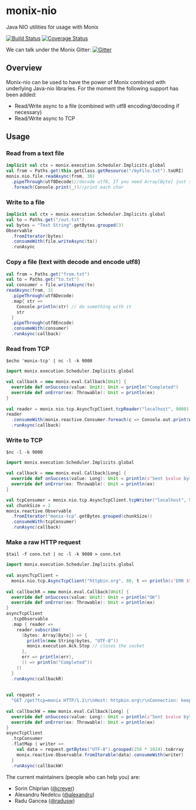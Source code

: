 # monix-nio

Java NIO utilities for usage with Monix

[![Build Status](https://travis-ci.org/monix/monix-nio.svg?branch=master)](https://travis-ci.org/monix/monix-nio)
[![Coverage Status](https://codecov.io/gh/monix/monix-nio/coverage.svg?branch=master)](https://codecov.io/gh/monix/monix-nio?branch=master)


We can talk under the Monix Gitter:
[![Gitter](https://badges.gitter.im/Join%20Chat.svg)](https://gitter.im/monix/monix?utm_source=badge&utm_medium=badge&utm_campaign=pr-badge&utm_content=badge)

## Overview
Monix-nio can be used to have the power of Monix combined with underlying Java-nio libraries.
For the moment the following support has been added:
- Read/Write async to a file (combined with utf8 encoding/decoding if necessary)
- Read/Write async to TCP

## Usage
### Read from a text file

```scala
implicit val ctx = monix.execution.Scheduler.Implicits.global
val from = Paths.get(this.getClass.getResource("/myFile.txt").toURI)
monix.nio.file.readAsync(from, 30)
  .pipeThrough(utf8Decode)//decode utf8, If you need Array[Byte] just skip the decoding
  .foreach(Console.print(_))//print each char
```

### Write to a file
```scala
implicit val ctx = monix.execution.Scheduler.Implicits.global
val to = Paths.get("/out.txt")
val bytes = "Test String".getBytes.grouped(3)
Observable
  .fromIterator(bytes)
  .consumeWith(file.writeAsync(to))
  .runAsync
```
### Copy a file (text with decode and encode utf8)
```scala
val from = Paths.get("from.txt")
val to = Paths.get("to.txt")
val consumer = file.writeAsync(to)
readAsync(from, 3)
  .pipeThrough(utf8Decode)
  .map{ str =>
    Console.println(str) // do something with it
    str
  }
  .pipeThrough(utf8Encode)
  .consumeWith(consumer)
  .runAsync(callback)
```

### Read from TCP
```commandline
$echo 'monix-tcp' | nc -l -k 9000
```
```scala
import monix.execution.Scheduler.Implicits.global

val callback = new monix.eval.Callback[Unit] {
  override def onSuccess(value: Unit): Unit = println("Completed")
  override def onError(ex: Throwable): Unit = println(ex)
}
    
val reader = monix.nio.tcp.AsyncTcpClient.tcpReader("localhost", 9000)
reader
  .consumeWith(monix.reactive.Consumer.foreach(c => Console.out.print(new String(c))))
  .runAsync(callback)
```

### Write to TCP
```commandline
$nc -l -k 9000
```
```scala
import monix.execution.Scheduler.Implicits.global

val callback = new monix.eval.Callback[Long] {
  override def onSuccess(value: Long): Unit = println(s"Sent $value bytes")
  override def onError(ex: Throwable): Unit = println(ex)
}

val tcpConsumer = monix.nio.tcp.AsyncTcpClient.tcpWriter("localhost", 9000)
val chunkSize = 2
monix.reactive.Observable
  .fromIterator("monix-tcp".getBytes.grouped(chunkSize))
  .consumeWith(tcpConsumer)
  .runAsync(callback)
```

### Make a raw HTTP request
```commandline
$tail -f conn.txt | nc -l -k 9000 > conn.txt
```
```scala
import monix.execution.Scheduler.Implicits.global
  
val asyncTcpClient = 
  monix.nio.tcp.AsyncTcpClient("httpbin.org", 80, t => println(s"ERR $t")) // or use localhost:9000
  
val callbackR = new monix.eval.Callback[Unit] {
  override def onSuccess(value: Unit): Unit = println("OK")
  override def onError(ex: Throwable): Unit = println(ex)
}
asyncTcpClient
  .tcpObservable
  .map { reader =>
    reader.subscribe(
      (bytes: Array[Byte]) => {
        println(new String(bytes, "UTF-8"))
        monix.execution.Ack.Stop // closes the socket
      },
      err => println(err),
      () => println("Completed"))
    ()
  }
  .runAsync(callbackR)
  
  
val request = 
  "GET /get?tcp=monix HTTP/1.1\r\nHost: httpbin.org\r\nConnection: keep-alive\r\n\r\n"
  
val callbackW = new monix.eval.Callback[Long] {
  override def onSuccess(value: Long): Unit = println(s"Sent $value bytes")
  override def onError(ex: Throwable): Unit = println(ex)
}   
asyncTcpClient
  .tcpConsumer
  .flatMap { writer =>
    val data = request.getBytes("UTF-8").grouped(256 * 1024).toArray
    monix.reactive.Observable.fromIterable(data).consumeWith(writer)
  }
  .runAsync(callbackW)
```

The current maintainers (people who can help you) are:
- Sorin Chiprian ([@creyer](https://github.com/creyer))
- Alexandru Nedelcu ([@alexandru](https://github.com/alexandru))
- Radu Gancea ([@radusw](https://github.com/radusw))




